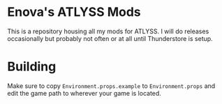 # Enova's ATLYSS Mods

This is a repository housing all my mods for ATLYSS. I will do releases occasionally but probably not often or at all until Thunderstore is setup.

# Building

Make sure to copy `Environment.props.example` to `Environment.props` and edit the game path to wherever your game is located.